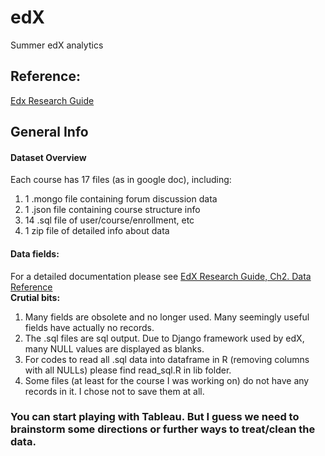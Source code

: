# edX
Summer edX analytics

## Reference:  
[Edx Research Guide](http://edx.readthedocs.io/projects/devdata/en/latest/)

## General Info
#### Dataset Overview  
Each course has 17 files (as in google doc), including:  
1. 1 .mongo file containing forum discussion data   
2. 1 .json file containing course structure info  
3. 14 .sql file of user/course/enrollment, etc  
4. 1 zip file of detailed info about data

#### Data fields:  
For a detailed documentation please see [EdX Research Guide, Ch2. Data Reference](http://edx.readthedocs.io/projects/devdata/en/latest/internal_data_formats/index.html)  
**Crutial bits:**   
1. Many fields are obsolete and no longer used. Many seemingly useful fields have actually no records.  
2. The .sql files are sql output. Due to Django framework used by edX, many NULL values are displayed as blanks.  
3. For codes to read all .sql data into dataframe in R (removing columns with all NULLs) please find read_sql.R in lib folder.  
4. Some files (at least for the course I was working on) do not have any records in it. I chose not to save them at all.

### You can start playing with Tableau. But I guess we need to brainstorm some directions or further ways to treat/clean the data.
